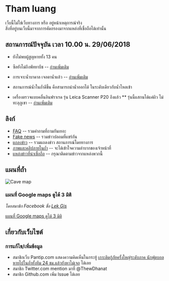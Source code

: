 # Tham luang

เว็บนี้ไม่ใช่เว็บทางการ หรือ อยู่หน้าเหตุการณ์จริง  
สิ่งที่อยู่บนเว็บนี้มาจากการคัดกรองมาจากแหล่งที่เชื่อถือได้เท่านั้น

## สถานการณ์ปัจจุบัน เวลา 10.00 น. 29/06/2018

- ยังไม่พบผู้สูญหายทั้ง 13 คน
- ซีลยังไม่ถึงพัทยาบีช -- [อ่านเพิ่มเติม](./faq/จากสามแยกไปพัทยาบีชห่างแค่ไหน/)

- การเจาะน้ำบาดาล เจอตาน้ำแล้ว -- [อ่านเพิ่มเติม](./faq/การขุดเจาะน้ำบาดาล)
- สถานการณ์น้ำในถ้ำดีขึ้น คือสามารถนำน้ำออกได้ ในระดับเดียวกับน้ำไหลเข้า
- เครื่องตรวจแบบคลื่นอินฟราเรด รุ่น Leica Scanner P20 ถึงแล้ว ** รุ่นนี้แสกนได้แค่ผิว ไม่ทะลุภูเขา -- [อ่านเพิ่มเติม](./fakes/แสกนทะลุภูเขาเห็นเด็กๆเลย)

## ลิงก์

- [FAQ](./faq) -- รวมคำถามที่ถามกันเยอะ
- [Fake news](./fakes) -- รวมข่าวปลอมที่แชร์กัน
- [แถลงข่าว](./statements) -- รวมแถลงข่าว สถานการณ์โดยทางการ
- [ภาพและคลิปภายในถ้ำ](./inside-view) -- จะได้เข้าใจความลำบากของเจ้าหน้าที่
- [แหล่งข่าวที่น่าเชื่อถือ](./news) -- กรุณาติดตามข่าวจากแหล่งพวกนี้

## แผนที่ถ้ำ

![Cave map](./assets/images/overview_map1.jpg)

### แผนที่ Google maps ดูได้ 3 มิติ

*โดยสมาชิก Facebook ชื่อ [Lek Gis](https://www.facebook.com/lekgis)*

[แผนที่ Google maps ดูได้ 3 มิติ](https://www.google.com/maps/d/viewer?mid=1XNbZ-QjjXkKxjtkfiKARvRfdh-JxBi3-)

## เกี่ยวกับเว็บไซต์

### การแก้ไข/เพิ่มข้อมูล

- สมาชิกเว็บ Pantip.com แสดงความคิดเห็นในกระทู้ [เกาะติดกู้ภัยครั้งใหญ่ระดับภาค นักฟุตบอลหายไปในถ้ำทั้งทีม 24 ชม.แล้วยังหาไม่เจอ](https://pantip.com/topic/37803852/) ได้เลย
- สมาชิก Twitter.com mention มาที่ @ThewDhanat
- สมาชิก Github.com เพิ่ม Issue ได้เลย
